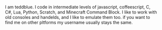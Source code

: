 I am teddblue.
I code in intermediate levels of javascript, coffeescript, C, C#, Lua, Python, Scratch, and Minecraft Command Block.
I like to work with old consoles and handelds, and I like to emulate them too.
if you want to find me on other pltforms my username usually stays the same.

<!---
teddblue/teddblue is a ✨ special ✨ repository because its `README.md` (this file) appears on your GitHub profile.
You can click the Preview link to take a look at your changes.
--->
